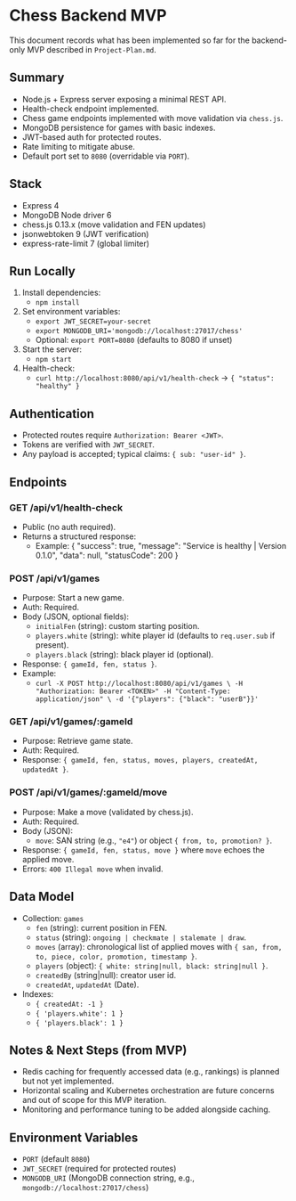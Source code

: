 # Chess Backend MVP

This document records what has been implemented so far for the backend-only MVP described in `Project-Plan.md`.

## Summary
- Node.js + Express server exposing a minimal REST API.
- Health-check endpoint implemented.
- Chess game endpoints implemented with move validation via `chess.js`.
- MongoDB persistence for games with basic indexes.
- JWT-based auth for protected routes.
- Rate limiting to mitigate abuse.
- Default port set to `8080` (overridable via `PORT`).

## Stack
- Express 4
- MongoDB Node driver 6
- chess.js 0.13.x (move validation and FEN updates)
- jsonwebtoken 9 (JWT verification)
- express-rate-limit 7 (global limiter)

## Run Locally
1. Install dependencies:
   - `npm install`
2. Set environment variables:
   - `export JWT_SECRET=your-secret`
   - `export MONGODB_URI='mongodb://localhost:27017/chess'`
   - Optional: `export PORT=8080` (defaults to 8080 if unset)
3. Start the server:
   - `npm start`
4. Health-check:
   - `curl http://localhost:8080/api/v1/health-check` → `{ "status": "healthy" }`

## Authentication
- Protected routes require `Authorization: Bearer <JWT>`.
- Tokens are verified with `JWT_SECRET`.
- Any payload is accepted; typical claims: `{ sub: "user-id" }`.

## Endpoints

### GET /api/v1/health-check
- Public (no auth required).
- Returns a structured response:
  - Example:
    {
      "success": true,
      "message": "Service is healthy | Version 0.1.0",
      "data": null,
      "statusCode": 200
    }

### POST /api/v1/games
- Purpose: Start a new game.
- Auth: Required.
- Body (JSON, optional fields):
  - `initialFen` (string): custom starting position.
  - `players.white` (string): white player id (defaults to `req.user.sub` if present).
  - `players.black` (string): black player id (optional).
- Response: `{ gameId, fen, status }`.
- Example:
  - `curl -X POST http://localhost:8080/api/v1/games \
     -H "Authorization: Bearer <TOKEN>" -H "Content-Type: application/json" \
     -d '{"players": {"black": "userB"}}'`

### GET /api/v1/games/:gameId
- Purpose: Retrieve game state.
- Auth: Required.
- Response: `{ gameId, fen, status, moves, players, createdAt, updatedAt }`.

### POST /api/v1/games/:gameId/move
- Purpose: Make a move (validated by chess.js).
- Auth: Required.
- Body (JSON):
  - `move`: SAN string (e.g., `"e4"`) or object `{ from, to, promotion? }`.
- Response: `{ gameId, fen, status, move }` where `move` echoes the applied move.
- Errors: `400 Illegal move` when invalid.

## Data Model
- Collection: `games`
  - `fen` (string): current position in FEN.
  - `status` (string): `ongoing | checkmate | stalemate | draw`.
  - `moves` (array): chronological list of applied moves with `{ san, from, to, piece, color, promotion, timestamp }`.
  - `players` (object): `{ white: string|null, black: string|null }`.
  - `createdBy` (string|null): creator user id.
  - `createdAt`, `updatedAt` (Date).
- Indexes:
  - `{ createdAt: -1 }`
  - `{ 'players.white': 1 }`
  - `{ 'players.black': 1 }`

## Notes & Next Steps (from MVP)
- Redis caching for frequently accessed data (e.g., rankings) is planned but not yet implemented.
- Horizontal scaling and Kubernetes orchestration are future concerns and out of scope for this MVP iteration.
- Monitoring and performance tuning to be added alongside caching.

## Environment Variables
- `PORT` (default `8080`)
- `JWT_SECRET` (required for protected routes)
- `MONGODB_URI` (MongoDB connection string, e.g., `mongodb://localhost:27017/chess`)
